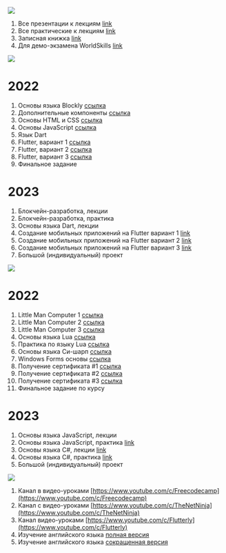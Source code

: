 ![](https://i.ibb.co/vXTWw40/Focus-on-Small-Steps-1584-x-396-px.jpg)

1. Все презентации к лекциям [link](https://slides.com/ivansedov)
2. Все практические к лекциям [link](https://disk.yandex.ru/d/DGhMJddbb3fuVg)
3. Записная книжка [link](https://rentry.co/ivansedov)
4. Для демо-экзамена WorldSkills [link]()

![](https://i.ibb.co/y8XZ7tb/Untitled-1.jpg)

# 2022

1. Основы языка Blockly [ссылка](https://www.youtube.com/playlist?list=PLiXXnd7WHCGwZQk2EkTCUw1rmSNoUjlYQ)
2. Дополнительные компоненты [ссылка](https://disk.yandex.ru/d/hkAlNsPes5UUmw)
3. Основы HTML и CSS [ссылка](https://stepik.org/course/52164)
4. Основы JavaScript [ссылка](https://stepik.org/course/2223)
5. Язык Dart
6. Flutter, вариант 1 [ссылка](https://www.youtube.com/watch?v=1ukSR1GRtMU&list=PL4cUxeGkcC9jLYyp2Aoh6hcWuxFDX6PBJ)
7. Flutter, вариант 2 [ссылка](https://www.youtube.com/watch?v=cpkSVwf75-k&list=PL6lh8cTntlDiLlH_rHl5F0JOy_gRm_Wa4)
8. Flutter, вариант 3 [ссылка](https://www.youtube.com/watch?v=sOYGLk3A6NQ&list=PLyaYkfwvXhRKjYAIO4_J_IcHtAXUR_1ci)
9. Финальное задание

# 2023

1. Блокчейн-разработка, лекции
2. Блокчейн-разработка, практика
3. Основы языка Dart, лекции
4. Создание мобильных приложений на Flutter вариант 1 [link](https://www.youtube.com/watch?v=1ukSR1GRtMU&list=PL4cUxeGkcC9jLYyp2Aoh6hcWuxFDX6PBJ)
5. Создание мобильных приложений на Flutter вариант 2 [link](https://www.youtube.com/watch?v=cpkSVwf75-k&list=PL6lh8cTntlDiLlH_rHl5F0JOy_gRm_Wa4)
6. Создание мобильных приложений на Flutter вариант 3 [link](https://www.youtube.com/watch?v=sOYGLk3A6NQ&list=PLyaYkfwvXhRKjYAIO4_J_IcHtAXUR_1ci)
7. Большой (индивидуальный) проект

![](https://i.ibb.co/y6K6p4d/Untitled-2.jpg)

# 2022

1. Little Man Computer 1 [ссылка](https://slides.com/ivansedov/little_man_computer_01)
2. Little Man Computer 2 [ссылка](https://slides.com/ivansedov/little_man_computer_02)
3. Little Man Computer 3 [ссылка](https://slides.com/ivansedov/little_man_computer_03)
4. Основы языка Lua [ссылка](https://slides.com/ivansedov/lua)
5. Практика по языку Lua [ссылка](https://exercism.org)
6. Основы языка Си-шарп [ссылка](https://slides.com/ivansedov/csharp)
7. Windows Forms основы [ссылка](https://www.youtube.com/playlist?list=PLTbLgUhfboqxxB14zFDaPHHO7nWZgoa95)
8. Получение сертификата #1 [ссылка](https://gb.ru/courses/87) 
9. Получение сертификата #2 [ссылка](https://gb.ru/courses/67) 
10. Получение сертификата #3 [ссылка](https://gb.ru/courses/72)
11. Финальное задание по курсу

# 2023

1. Основы языка JavaScript, лекции
2. Основы языка JavaScript, практика [link](https://exercism.org/tracks/javascript)
3. Основы языка C#, лекции [link](https://ru.code-basics.com/languages/csharp)
4. Основы языка C#, практика [link](https://exercism.org/tracks/csharp)
5. Большой (индивидуальный) проект


![](https://i.ibb.co/3F11kVM/2021-11-26-19-16-45.png)

1. Канал в видео-уроками [https://www.youtube.com/c/Freecodecamp](https://www.youtube.com/c/Freecodecamp)
2. Канал с видео-уроками [https://www.youtube.com/c/TheNetNinja](https://www.youtube.com/c/TheNetNinja)
3. Канал видео-уроками [https://www.youtube.com/c/Flutterly](https://www.youtube.com/c/Flutterly)
4. Изучение английского языка [полная версия](https://www.youtube.com/playlist?list=PL66DIGaegedqtRaxfVsk6vH5dBDuL5w92)
5. Изучение английского языка [сокращенная версия](https://www.youtube.com/playlist?list=PL66DIGaegedqVBwaauzKVk7DNqIFaXrN_)

